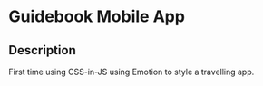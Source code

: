 # Guidebook Mobile App



<!-- Description -->
## Description

First time using CSS-in-JS using Emotion to style a travelling app.